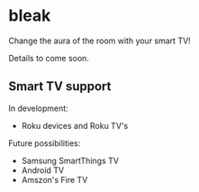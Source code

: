 # bleak
Change the aura of the room with your smart TV!

Details to come soon.

## Smart TV support

In development:

* Roku devices and Roku TV's

Future possibilities:

* Samsung SmartThings TV
* Android TV
* Amszon's Fire TV
